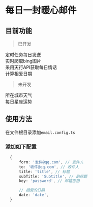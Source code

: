 # 每日一封暖心邮件

## 目前功能

> 已开发  

  定时任务每日发送  
  实时爬取bing图片  
  采用天行API获取每日情话  
  计算相爱日期

> 未开发  

  所在城市天气  
  每日星座运势

## 使用方法
  在文件根目录添加`email.config.ts`
  ### 添加如下配置
  ```typescript
    {
        form: '发件@qq.com', // 发件人
        to: '收件@qq.com', // 收件人
        title: 'title', // 标题
        subTitle: 'Subtitle', // 副标题
        key: 'password', // 邮箱密钥

        // 相爱的日期
        date: 'date',
    }
  ```
  